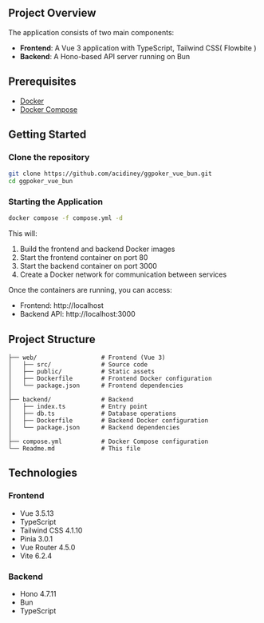 
## Project Overview

The application consists of two main components:

- **Frontend**: A Vue 3 application with TypeScript, Tailwind CSS( Flowbite )
- **Backend**: A Hono-based API server running on Bun

## Prerequisites

- [Docker](https://docs.docker.com/get-docker/)
- [Docker Compose](https://docs.docker.com/compose/install/)

## Getting Started

### Clone the repository

```bash
git clone https://github.com/acidiney/ggpoker_vue_bun.git
cd ggpoker_vue_bun
```

### Starting the Application

```bash
docker compose -f compose.yml -d
```

This will:
1. Build the frontend and backend Docker images
2. Start the frontend container on port 80
3. Start the backend container on port 3000
4. Create a Docker network for communication between services

Once the containers are running, you can access:
- Frontend: http://localhost
- Backend API: http://localhost:3000


## Project Structure

```
├── web/                  # Frontend (Vue 3)
│   ├── src/              # Source code
│   ├── public/           # Static assets
│   ├── Dockerfile        # Frontend Docker configuration
│   └── package.json      # Frontend dependencies
│
├── backend/              # Backend
│   ├── index.ts          # Entry point
│   ├── db.ts             # Database operations
│   ├── Dockerfile        # Backend Docker configuration
│   └── package.json      # Backend dependencies
│
├── compose.yml           # Docker Compose configuration
└── Readme.md             # This file
```

## Technologies

### Frontend
- Vue 3.5.13
- TypeScript
- Tailwind CSS 4.1.10
- Pinia 3.0.1
- Vue Router 4.5.0
- Vite 6.2.4

### Backend
- Hono 4.7.11
- Bun
- TypeScript
